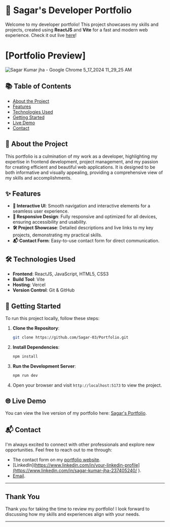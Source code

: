 # 🌟 Sagar's Developer Portfolio

Welcome to my developer portfolio! This project showcases my skills and projects, created using **ReactJS** and **Vite** for a fast and modern web experience. Check it out live [here](https://sagarportfolio-five.vercel.app/)!

# [Portfolio Preview]
![Sagar Kumar jha - Google Chrome 5_17_2024 11_29_25 AM](https://github.com/Sagar-03/Portfolio/assets/146898741/2c3d5643-3100-41a6-a235-c0c21efe7410)


## 📚 Table of Contents

- [About the Project](#about-the-project)
- [Features](#features)
- [Technologies Used](#technologies-used)
- [Getting Started](#getting-started)
- [Live Demo](#live-demo)
- [Contact](#contact)

## 📖 About the Project

This portfolio is a culmination of my work as a developer, highlighting my expertise in frontend development, project management, and my passion for creating efficient and beautiful web applications. It is designed to be both informative and visually appealing, providing a comprehensive view of my skills and accomplishments.

## ✨ Features

- **🚀 Interactive UI**: Smooth navigation and interactive elements for a seamless user experience.
- **📱 Responsive Design**: Fully responsive and optimized for all devices, ensuring accessibility and usability.
- **🛠️ Project Showcase**: Detailed descriptions and live links to my key projects, demonstrating my practical skills.
- **📬 Contact Form**: Easy-to-use contact form for direct communication.

## 🛠️ Technologies Used

- **Frontend**: ReactJS, JavaScript, HTML5, CSS3
- **Build Tool**: Vite
- **Hosting**: Vercel
- **Version Control**: Git & GitHub

## 🚀 Getting Started

To run this project locally, follow these steps:

1. **Clone the Repository**:
   ```bash
   git clone https://github.com/Sagar-03/Portfolio.git
   ```

2. **Install Dependencies**:
   ```bash
   npm install
   ```

3. **Run the Development Server**:
   ```bash
   npm run dev
   ```

4. Open your browser and visit `http://localhost:5173` to view the project.

## 🌐 Live Demo

You can view the live version of my portfolio here: [Sagar's Portfolio](https://sagarportfolio-five.vercel.app/).

## 📬 Contact

I'm always excited to connect with other professionals and explore new opportunities. Feel free to reach out to me through:

- The contact form on my [portfolio website](https://sagarportfolio-five.vercel.app/).
- [LinkedIn](https://www.linkedin.com/in/your-linkedin-profile](https://www.linkedin.com/in/sagar-kumar-jha-237405240/ ).
- [Email](mailto:sagarjha2004@gmail.com).

---

## Thank You

Thank you for taking the time to review my portfolio! I look forward to discussing how my skills and experiences align with your needs.

---

